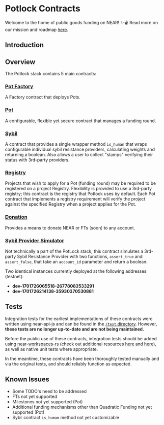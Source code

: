 # Potlock Contracts

Welcome to the home of public goods funding on NEAR! ✨🫕 Read more on our mission and roadmap [here](https://potlock.io).

## Introduction

## Overview

The Potlock stack contains 5 main contracts:

### [Pot Factory](pot_factory)

A Factory contract that deploys Pots.

### [Pot](pot)

A configurable, flexible yet secure contract that manages a funding round.

### [Sybil](sybil)

A contract that provides a single wrapper method `is_human` that wraps configurable individual sybil resistance providers, calculating weights and returning a boolean. Also allows a user to collect "stamps" verifying their status with 3rd-party providers.

### [Registry](registry)

Projects that wish to apply for a Pot (funding round) may be required to be registered on a project Registry. Flexibility is provided to use a 3rd-party registry; this contract is the registry that Potlock uses by default. Each Pot contract that implements a registry requirement will verify the project against the specified Registry when a project applies for the Pot.

### [Donation](donation)

Provides a means to donate NEAR or FTs (soon) to any account.


### [Sybil Provider Simulator](sybil_provider_simulator)

Not technically a part of the PotLock stack, this contract simulates a 3rd-party Sybil Resistance Provider with two functions, `assert_true` and `assert_false`, that take an `account_id` parameter and return a boolean.

Two identical instances currently deployed at the following addresses (testnet):
- **dev-1701726065518-26778083533291**
- **dev-1701726214138-35930370530881**


## Tests

Integration tests for the earliest implementations of these contracts were written using near-api-js and can be found in the [`/test` directory](test). However, **these tests are no longer up-to-date and are not being maintained.**

Before the public use of these contracts, integration tests should be added using [near-workspaces-rs](https://github.com/near/near-workspaces-rs) (check out additional resources [here](https://docs.near.org/develop/testing/introduction) and [here](https://docs.near.org/sdk/rust/testing/integration-tests)), as well as native unit tests where appropriate.

In the meantime, these contracts have been thoroughly tested manually and via the original tests, and should reliably function as expected.

## Known Issues

- Some TODO's need to be addressed
- FTs not yet supported
- Milestones not yet supported (Pot)
- Additional funding mechanisms other than Quadratic Funding not yet supported (Pot)
- Sybil contract `is_human` method not yet customizable

